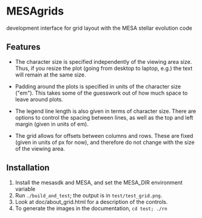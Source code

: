 MESAgrids
=========

development interface for grid layout with the MESA stellar evolution code

Features
--------

*   The character size is specified independently of the viewing area size. Thus, if you resize the plot (going from desktop to laptop, e.g.) the text will remain at the same size.

*   Padding around the plots is specified in units of the character size ("em"). This takes some of the guesswork out of how much space to leave around plots.

*   The legend line length is also given in terms of character size.  There are options to control the spacing between lines, as well as the top and left margin (given in units of em).

*   The grid allows for offsets between columns and rows.  These are fixed (given in units of px for now), and therefore do not change with the size of the viewing area.

Installation
------------

1.  Install the mesasdk and MESA, and set the MESA_DIR environment variable
2.  Run `./build_and_test`; the output is in `test/test_grid.png`.
3.  Look at doc/about_grid.html for a description of the controls.
4.  To generate the images in the documentation, `cd test; ./rn`
